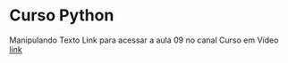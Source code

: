 # Curso Python
Manipulando Texto
Link para acessar a aula 09 no canal Curso em Vídeo
[link](https://www.youtube.com/watch?v=a7DH88vk2Sk&list=PLHz_AreHm4dlKP6QQCekuIPky1CiwmdI6&index=31)